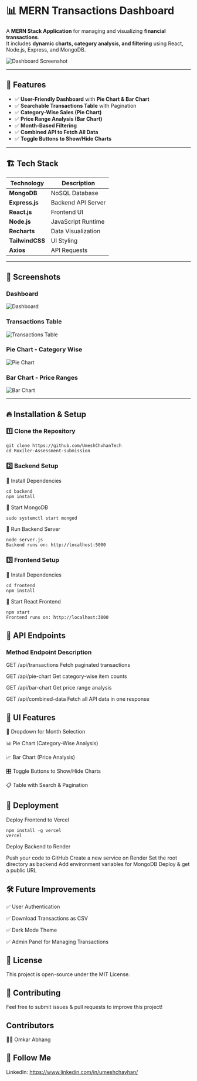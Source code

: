 
# 📊 MERN Transactions Dashboard

A **MERN Stack Application** for managing and visualizing **financial transactions**.  
It includes **dynamic charts, category analysis, and filtering** using React, Node.js, Express, and MongoDB.

![Dashboard Screenshot](./ScreenShots/Dashboard.png)

---

## 🚀 Features
- ✅ **User-Friendly Dashboard** with **Pie Chart & Bar Chart**
- ✅ **Searchable Transactions Table** with Pagination
- ✅ **Category-Wise Sales (Pie Chart)**
- ✅ **Price Range Analysis (Bar Chart)**
- ✅ **Month-Based Filtering**
- ✅ **Combined API to Fetch All Data**
- ✅ **Toggle Buttons to Show/Hide Charts**

---

## 🏗️ Tech Stack
| Technology    | Description |
|--------------|-------------|
| **MongoDB**  | NoSQL Database |
| **Express.js** | Backend API Server |
| **React.js**  | Frontend UI |
| **Node.js**   | JavaScript Runtime |
| **Recharts** | Data Visualization |
| **TailwindCSS** | UI Styling |
| **Axios**    | API Requests |

---

## 📸 Screenshots

### Dashboard
![Dashboard](./ScreenShots/Dashboard.png)

### Transactions Table
![Transactions Table](./ScreenShots/transactionTable.png)

### Pie Chart - Category Wise
![Pie Chart](./ScreenShots/piechart.png)

### Bar Chart - Price Ranges
![Bar Chart](ScreenShots/barchart.png)

---

## 🔥 Installation & Setup

### 1️⃣ Clone the Repository
```
git clone https://github.com/UmeshChvhanTech
cd Roxiler-Assessment-submission
```

### 2️⃣ Backend Setup
📌 Install Dependencies
```
cd backend
npm install
```
📌 Start MongoDB
```
sudo systemctl start mongod
```
📌 Run Backend Server
```
node server.js
Backend runs on: http://localhost:5000
```

### 3️⃣ Frontend Setup
📌 Install Dependencies
```
cd frontend
npm install
```
📌 Start React Frontend
```
npm start
Frontend runs on: http://localhost:3000
```
## 📡 API Endpoints

### Method	Endpoint	Description

GET	/api/transactions	Fetch paginated transactions

GET	/api/pie-chart	Get category-wise item counts

GET	/api/bar-chart	Get price range analysis

GET	/api/combined-data	Fetch all API data in one response

## 🎨 UI Features
 
🎯 Dropdown for Month Selection

📊 Pie Chart (Category-Wise Analysis)

📈 Bar Chart (Price Analysis)

🎛 Toggle Buttons to Show/Hide Charts

📋 Table with Search & Pagination


## 🚀 Deployment

Deploy Frontend to Vercel
```
npm install -g vercel
vercel
```

Deploy Backend to Render

Push your code to GitHub
Create a new service on Render
Set the root directory as backend
Add environment variables for MongoDB
Deploy & get a public URL

## 🛠 Future Improvements
✅ User Authentication

✅ Download Transactions as CSV

✅ Dark Mode Theme

✅ Admin Panel for Managing Transactions


## 📜 License
This project is open-source under the MIT License.

## 🤝 Contributing
Feel free to submit issues & pull requests to improve this project!

## Contributors
👨‍💻 Omkar Abhang 

## 🔗 Follow Me
LinkedIn: https://www.linkedin.com/in/umeshchavhan/
